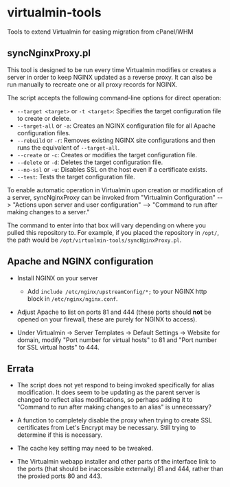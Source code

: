 # virtualmin-tools
Tools to extend Virtualmin for easing migration from cPanel/WHM

## syncNginxProxy.pl
This tool is designed to be run every time Virtualmin modifies or creates a server in order to keep NGINX updated as a reverse proxy. It can also be run manually to recreate one or all proxy records for NGINX.

The script accepts the following command-line options for direct operation:

- `--target <target>` or `-t <target>`: Specifies the target configuration file to create or delete.
- `--target-all` or `-a`: Creates an NGINX configuration file for all Apache configuration files.
- `--rebuild` or `-r`: Removes existing NGINX site configurations and then runs the equivalent of `--target-all`.
- `--create` or `-c`: Creates or modifies the target configuration file.
- `--delete` or `-d`: Deletes the target configuration file.
- `--no-ssl` or `-u`: Disables SSL on the host even if a certificate exists.
- `--test`: Tests the target configuration file.

To enable automatic operation in Virtualmin upon creation or modification of a server, syncNginxProxy can be invoked from "Virtualmin Configuration" --> "Actions upon server and user configuration" --> "Command to run after making changes to a server."

The command to enter into that box will vary depending on where you pulled this repository to. For example, if you placed the repository in `/opt/`, the path would be `/opt/virtualmin-tools/syncNginxProxy.pl`. 

## Apache and NGINX configuration

- Install NGINX on your server

    - Add `include /etc/nginx/upstreamConfig/*;` to your NGINX http block in `/etc/nginx/nginx.conf`.

- Adjust Apache to list on ports 81 and 444 (these ports should **not** be opened on your firewall, these are purely for NGINX to access).

- Under Virtualmin -> Server Templates -> Default Settings -> Website for domain, modify "Port number for virtual hosts" to 81 and "Port number for SSL virtual hosts" to 444.

## Errata 

- The script does not yet respond to being invoked specifically for alias modification. It does seem to be updating as the parent server is changed to reflect alias modifications, so perhaps adding it to "Command to run after making changes to an alias" is unnecessary?

- A function to completely disable the proxy when trying to create SSL certificates from Let's Encrypt may be necessary. Still trying to determine if this is necessary.

- The cache key setting may need to be tweaked.

- The Virtualmin webapp installer and other parts of the interface link to the ports (that should be inaccessible externally) 81 and 444, rather than the proxied ports 80 and 443.